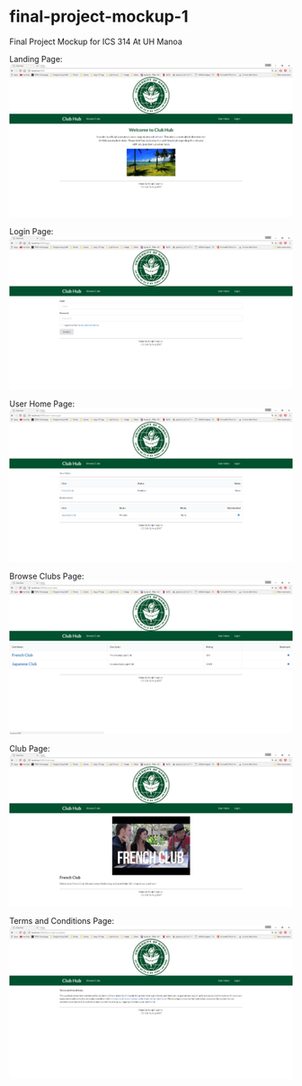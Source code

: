 # final-project-mockup-1
Final Project Mockup for ICS 314 At UH Manoa

Landing Page:
![landing-page](https://github.com/kclemmer/final-project-mockup/blob/master/app/public/images/screenshots/landing-page-screenshot.png)

Login Page:
![login-page](https://github.com/kclemmer/final-project-mockup/blob/master/app/public/images/screenshots/login-page-screenshot.png)

User Home Page:
![user-home](https://github.com/kclemmer/final-project-mockup/blob/master/app/public/images/screenshots/user-home-page-screenshot.png)

Browse Clubs Page:
![browse-clubs](https://github.com/kclemmer/final-project-mockup/blob/master/app/public/images/screenshots/browse-clubs-screenshot.png)

Club Page:
![club-page](https://github.com/kclemmer/final-project-mockup/blob/master/app/public/images/screenshots/club-page-screenshot.png)

Terms and Conditions Page:
![terms-and-conditions](https://github.com/kclemmer/final-project-mockup/blob/master/app/public/images/screenshots/terms-and-conditions-screenshot.png)

